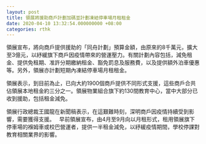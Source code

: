 ```yaml
---
layout: post
title: 領展將援助商戶計劃加碼並計劃凍結停車場月租租金
date: 2020-04-10 13:32:54.000000000 +08:00
categories: rthk
---
```


領展宣布，將向商戶提供援助的「同舟計劃」預算金額，由原來的8千萬元，擴大至3億元，以紓緩旗下商戶因疫情帶來的營運壓力。有關計劃內容包括，減免租金、提供免租期、准許分期繳納租金、豁免罰息及服務費，以及提供額外泊車優惠等。另外，領展亦計劃短期內凍結停車場月租租金。

領展表示，到目前為止，已向大約1900個商戶提供不同形式支援，這些商戶合共佔領展本地租金約三分之一。領展物業組合旗下約130間教育中心，當中大部分已收到援助，包括租金減免。

領展行政總裁王國龍在新聞稿表示，在這艱難時刻，深明商戶因疫情持續受到影響，需要獲得支援。
 
早前領展宣布，由4月至9月向以月租形式，租用領展旗下停車場的褓姆車或校巴營運者，提供一半租金減免，以紓緩疫情期間，學校停課對教育相關業界的影響。
